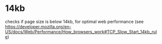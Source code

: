 # 14kb
checks if page size is below 14kb, for optimal web performance (see https://developer.mozilla.org/en-US/docs/Web/Performance/How_browsers_work#TCP_Slow_Start_14kb_rule)
